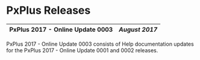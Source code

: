 # PxPlus Releases

**PxPlus 2017 - Online Update 0003** |  **_August 2017_**  
---|---  
  
PxPlus 2017 - Online Update 0003 consists of Help documentation updates for the PxPlus 2017 - Online Update 0001 and 0002 releases.
